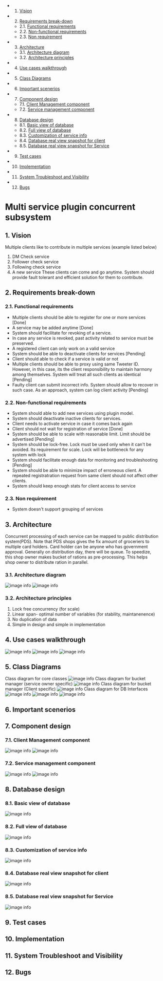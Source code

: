 <!-- vscode-markdown-toc -->
* 1. [Vision](#Vision)
* 2. [Requirements break-down](#Requirementsbreak-down)
	* 2.1. [Functional requirements](#Functionalrequirements)
	* 2.2. [Non-functional requirements](#Non-functionalrequirements)
	* 2.3. [Non requirement](#Nonrequirement)
* 3. [Architecture](#Architecture)
	* 3.1. [Architecture diagram](#Architecturediagram)
	* 3.2. [Architecture principles](#Architectureprinciples)
* 4. [Use cases walkthrough](#Usecaseswalkthrough)
* 5. [Class Diagrams](#ClassDiagrams)
* 6. [Important scenerios](#Importantscenerios)
* 7. [Component design](#Componentdesign)
	* 7.1. [Client Management component](#ClientManagementcomponent)
	* 7.2. [Service management component](#Servicemanagementcomponent)
* 8. [Database design](#Databasedesign)
	* 8.1. [Basic view of database](#Basicviewofdatabase)
	* 8.2. [Full view of database](#Fullviewofdatabase)
	* 8.3. [Customization of service info](#Customizationofserviceinfo)
	* 8.4. [Database real view snapshot for client](#Databaserealviewsnapshotforclient)
	* 8.5. [Database real view snapshot for Service](#DatabaserealviewsnapshotforService)
* 9. [Test cases](#Testcases)
* 10. [Implementation](#Implementation)
* 11. [System Troubleshoot and Visibility](#SystemTroubleshootandVisibility)
* 12. [Bugs](#Bugs)

<!-- vscode-markdown-toc-config
	numbering=true
	autoSave=true
	/vscode-markdown-toc-config -->
<!-- /vscode-markdown-toc -->
# Multi service plugin concurrent subsystem

##  1. <a name='Vision'></a>Vision
Multiple clients like to contribute in multiple services (example listed below)
1. DM Check service
2. Follower check service
3. Following check service
4. A new service
These clients can come and go anytime. System should provide fault tolerant and efficient solution for them to contribute.


##  2. <a name='Requirementsbreak-down'></a>Requirements break-down
###  2.1. <a name='Functionalrequirements'></a>Functional requirements
* Multiple clients should be able to register for one or more services [Done]
* A service may be added anytime [Done]
* System should facilitate for revoking of a service. 
* In case any service is revoked, past activity related to service must be preserved.
* A registered client can only work on a valid service
* System should be able to deactivate clients for services
[Pending]
* Client should able to check if a service is valid or not
* Multiple clients should be able to proxy using same Tweeter ID. However, in this case, its  the client responsibility to maintain harmony among themselves. System will treat all such clients as identical [Pending]
* Faulty client can submit incorrect info. System should allow to recover in such case. As an approach, system can log client activity [Pending]


###  2.2. <a name='Non-functionalrequirements'></a>Non-functional requirements
* System should able to add new services using plugin model.
* System should  deactivate inactive clients for services.
* Client needs to activate service in case it comes back again
* Client should not wait for registration of service [Done]
* System should be able to scale with reasonable limit. Limit should be advertised [Pending]
* System should be lock-free. Lock must be used only when it can't be avoided. Its requirement for scale. Lock will be bottleneck for any system with lock 
* System should facilitate enough data for monitoring and troubleshooting [Pending]
* System should be able to minimize impact of erroneous client. A repeated registratration request from same client should not affect other clients.
* System should keep enough stats for client access to service

###  2.3. <a name='Nonrequirement'></a>Non requirement
* System doesn't support grouping of services

##  3. <a name='Architecture'></a>Architecture
Concurrent processing of each service can be mapped to public distribution system(PDS). Note that PDS shops gives the fix amount of groceriers to multiple card holders. Card holder can be anyone who has government approval. Generally on distribution day, there will be queue. To speedize, this shop owner makes bucket of rations as pre-processing. This helps shop owner to distribute ration in parallel.


###  3.1. <a name='Architecturediagram'></a>Architecture diagram

![image info](./data/architecture_multi_service_components.jpg)
![image info](./data/architecture_multi_service_registration.jpg)

###  3.2. <a name='Architectureprinciples'></a>Architecture principles
1. Lock free concurrency (for scale)
2. Linear span- optimal number of variables (for stability, maintanenence)
3. No duplication of data
4. Simple in design and simple in implementation

##  4. <a name='Usecaseswalkthrough'></a>Use cases walkthrough

![image info](./data/Use-cases-clients.jpg)
![image info](./data/use-cases-service-manager.jpg)
![image info](./data/use-case-visibility.jpg)

##  5. <a name='ClassDiagrams'></a>Class Diagrams
Class diagram for core classes
![image info](./data/class_diagrams/class_diagram_infra_classes.jpg)
Class diagram for bucket manager (service owner specific)
![image info](./data/class_diagrams/class_diagram_bucket_manger_service_owner.jpg)
Class diagram for bucket manager (Client specific)
![image info](./data/class_diagrams/class_diagram_bucket_manager_client.jpg)
Class diagram for DB Interfaces
![image info](./data/class_diagrams/class_diagram_cypher_store_common.jpg)
![image info](./data/class_diagrams/class_diagram_cypher_store_serviceowner.jpg)
![image info](./data/class_diagrams/class_diagram_cypher_store_client.jpg)

##  6. <a name='Importantscenerios'></a>Important scenerios

##  7. <a name='Componentdesign'></a>Component design
###  7.1. <a name='ClientManagementcomponent'></a>Client Management component
![image info](./data/sequence_Client_manager_register.jpg)
![image info](./data/sequence_Client_manager_unregister.jpg)

###  7.2. <a name='Servicemanagementcomponent'></a>Service management component

![image info](./data/sequence_service_manager_register.jpg)
![image info](./data/sequence_service_manager_unregister.jpg)

##  8. <a name='Databasedesign'></a>Database design
###  8.1. <a name='Basicviewofdatabase'></a>Basic view of database
![image info](./data/database_diagrams/database_design_basic.jpg)
###  8.2. <a name='Fullviewofdatabase'></a>Full view of database
![image info](./data/database_diagrams/database_design_complete.jpg)
###  8.3. <a name='Customizationofserviceinfo'></a>Customization of service info
![image info](./data/database_diagrams/database_design_custom.jpg)

###  8.4. <a name='Databaserealviewsnapshotforclient'></a>Database real view snapshot for client
![image info](./data/database_diagrams/database_client_view.jpg)

###  8.5. <a name='DatabaserealviewsnapshotforService'></a>Database real view snapshot for Service
![image info](./data/database_diagrams/database_service_view.jpg)
##  9. <a name='Testcases'></a>Test cases


##  10. <a name='Implementation'></a>Implementation


##  11. <a name='SystemTroubleshootandVisibility'></a>System Troubleshoot and Visibility 

##  12. <a name='Bugs'></a>Bugs
